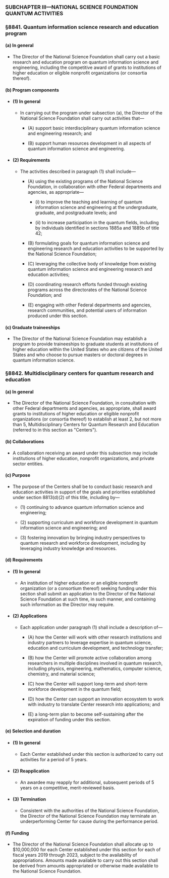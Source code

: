 ### SUBCHAPTER III—NATIONAL SCIENCE FOUNDATION QUANTUM ACTIVITIES

### §8841. Quantum information science research and education program
#### (a) In general
* The Director of the National Science Foundation shall carry out a basic research and education program on quantum information science and engineering, including the competitive award of grants to institutions of higher education or eligible nonprofit organizations (or consortia thereof).

#### (b) Program components
* #### (1) In general
  * In carrying out the program under subsection (a), the Director of the National Science Foundation shall carry out activities that—

    * (A) support basic interdisciplinary quantum information science and engineering research; and

    * (B) support human resources development in all aspects of quantum information science and engineering.

* #### (2) Requirements
  * The activities described in paragraph (1) shall include—

    * (A) using the existing programs of the National Science Foundation, in collaboration with other Federal departments and agencies, as appropriate—

      * (i) to improve the teaching and learning of quantum information science and engineering at the undergraduate, graduate, and postgraduate levels; and

      * (ii) to increase participation in the quantum fields, including by individuals identified in sections 1885a and 1885b of title 42;


    * (B) formulating goals for quantum information science and engineering research and education activities to be supported by the National Science Foundation;

    * (C) leveraging the collective body of knowledge from existing quantum information science and engineering research and education activities;

    * (D) coordinating research efforts funded through existing programs across the directorates of the National Science Foundation; and

    * (E) engaging with other Federal departments and agencies, research communities, and potential users of information produced under this section.

#### (c) Graduate traineeships
* The Director of the National Science Foundation may establish a program to provide traineeships to graduate students at institutions of higher education within the United States who are citizens of the United States and who choose to pursue masters or doctoral degrees in quantum information science.

### §8842. Multidisciplinary centers for quantum research and education
#### (a) In general
* The Director of the National Science Foundation, in consultation with other Federal departments and agencies, as appropriate, shall award grants to institutions of higher education or eligible nonprofit organizations (or consortia thereof) to establish at least 2, but not more than 5, Multidisciplinary Centers for Quantum Research and Education (referred to in this section as "Centers").

#### (b) Collaborations
* A collaboration receiving an award under this subsection may include institutions of higher education, nonprofit organizations, and private sector entities.

#### (c) Purpose
* The purpose of the Centers shall be to conduct basic research and education activities in support of the goals and priorities established under section 8813(d)(2) of this title, including by—

  * (1) continuing to advance quantum information science and engineering;

  * (2) supporting curriculum and workforce development in quantum information science and engineering; and

  * (3) fostering innovation by bringing industry perspectives to quantum research and workforce development, including by leveraging industry knowledge and resources.

#### (d) Requirements
* #### (1) In general
  * An institution of higher education or an eligible nonprofit organization (or a consortium thereof) seeking funding under this section shall submit an application to the Director of the National Science Foundation at such time, in such manner, and containing such information as the Director may require.

* #### (2) Applications
  * Each application under paragraph (1) shall include a description of—

    * (A) how the Center will work with other research institutions and industry partners to leverage expertise in quantum science, education and curriculum development, and technology transfer;

    * (B) how the Center will promote active collaboration among researchers in multiple disciplines involved in quantum research, including physics, engineering, mathematics, computer science, chemistry, and material science;

    * (C) how the Center will support long-term and short-term workforce development in the quantum field;

    * (D) how the Center can support an innovation ecosystem to work with industry to translate Center research into applications; and

    * (E) a long-term plan to become self-sustaining after the expiration of funding under this section.

#### (e) Selection and duration
* #### (1) In general
  * Each Center established under this section is authorized to carry out activities for a period of 5 years.

* #### (2) Reapplication
  * An awardee may reapply for additional, subsequent periods of 5 years on a competitive, merit-reviewed basis.

* #### (3) Termination
  * Consistent with the authorities of the National Science Foundation, the Director of the National Science Foundation may terminate an underperforming Center for cause during the performance period.

#### (f) Funding
* The Director of the National Science Foundation shall allocate up to $10,000,000 for each Center established under this section for each of fiscal years 2019 through 2023, subject to the availability of appropriations. Amounts made available to carry out this section shall be derived from amounts appropriated or otherwise made available to the National Science Foundation.
